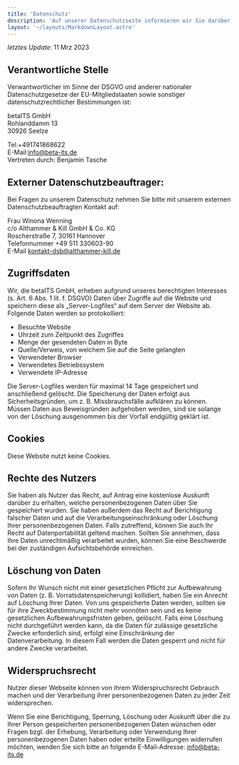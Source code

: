 ```yaml
---
title: 'Datenschutz'
description: 'Auf unserer Datenschutzseite informieren wir Sie darüber, wie wir mit Ihren persönlichen Daten umgehen. Wir legen großen Wert auf den Schutz Ihrer Privatsphäre und halten uns an die geltenden Datenschutzgesetze. Erfahren Sie mehr über unsere Datenschutzpraktiken und wie wir sicherstellen, dass Ihre Daten sicher und geschützt sind. Bei Fragen oder Anliegen können Sie uns gerne kontaktieren.'
layout: '~/layouts/MarkdownLayout.astro'
---
```


_letztes Update_: 11 Mrz 2023

## Verantwortliche Stelle

Verwantwortlicher im Sinne der DSGVO und anderer nationaler Datenschutzgesetze der EU-Mitgliedstaaten sowie sonstiger datenschutzrechtlicher Bestimmungen ist:

betaITS GmbH <br>
Rohlanddamm 13 <br>
30926 Seelze

Tel:+491741868622 <br>
E-Mail:info@beta-its.de <br>
Vertreten durch: Benjamin Tasche

## Externer Datenschutzbeauftrager:

Bei Fragen zu unserem Datenschutz nehmen Sie bitte mit unserem externen Datenschutzbeauftragten Kontakt auf:

Frau Winona Wenning <br>
c/o Althammer & Kill GmbH & Co. KG <br>
Roscherstraße 7, 30161 Hannover <br>
Telefonnummer +49 511 330603-90 <br>
E-Mail kontakt-dsb@althammer-kill.de

## Zugriffsdaten

Wir, die betaITS GmbH, erheben aufgrund unseres berechtigten Interesses (s. Art. 6 Abs. 1 lit. f. DSGVO) Daten über Zugriffe auf die Website und speichern diese als „Server-Logfiles“ auf dem Server der Website ab. Folgende Daten werden so protokolliert:

- Besuchte Website
- Uhrzeit zum Zeitpunkt des Zugriffes
- Menge der gesendeten Daten in Byte
- Quelle/Verweis, von welchem Sie auf die Seite gelangten
- Verwendeter Browser
- Verwendetes Betriebssystem
- Verwendete IP-Adresse

Die Server-Logfiles werden für maximal 14 Tage gespeichert und anschließend gelöscht. Die Speicherung der Daten erfolgt aus Sicherheitsgründen, um z. B. Missbrauchsfälle aufklären zu können. Müssen Daten aus Beweisgründen aufgehoben werden, sind sie solange von der Löschung ausgenommen bis der Vorfall endgültig geklärt ist.

## Cookies

Diese Website nutzt keine Cookies.

## Rechte des Nutzers

Sie haben als Nutzer das Recht, auf Antrag eine kostenlose Auskunft darüber zu erhalten, welche personenbezogenen Daten über Sie gespeichert wurden. Sie haben außerdem das Recht auf Berichtigung falscher Daten und auf die Verarbeitungseinschränkung oder Löschung Ihrer personenbezogenen Daten. Falls zutreffend, können Sie auch Ihr Recht auf Datenportabilität geltend machen. Sollten Sie annehmen, dass Ihre Daten unrechtmäßig verarbeitet wurden, können Sie eine Beschwerde bei der zuständigen Aufsichtsbehörde einreichen.

## Löschung von Daten

Sofern Ihr Wunsch nicht mit einer gesetzlichen Pflicht zur Aufbewahrung von Daten (z. B. Vorratsdatenspeicherung) kollidiert, haben Sie ein Anrecht auf Löschung Ihrer Daten. Von uns gespeicherte Daten werden, sollten sie für ihre Zweckbestimmung nicht mehr vonnöten sein und es keine gesetzlichen Aufbewahrungsfristen geben, gelöscht. Falls eine Löschung nicht durchgeführt werden kann, da die Daten für zulässige gesetzliche Zwecke erforderlich sind, erfolgt eine Einschränkung der Datenverarbeitung. In diesem Fall werden die Daten gesperrt und nicht für andere Zwecke verarbeitet.

## Widerspruchsrecht

Nutzer dieser Webseite können von ihrem Widerspruchsrecht Gebrauch machen und der Verarbeitung ihrer personenbezogenen Daten zu jeder Zeit widersprechen.

Wenn Sie eine Berichtigung, Sperrung, Löschung oder Auskunft über die zu Ihrer Person gespeicherten personenbezogenen Daten wünschen oder Fragen bzgl. der Erhebung, Verarbeitung oder Verwendung Ihrer personenbezogenen Daten haben oder erteilte Einwilligungen widerrufen möchten, wenden Sie sich bitte an folgende E-Mail-Adresse: [info@beta-its.de](mailto:info+datenschutz@beta-its.de)
